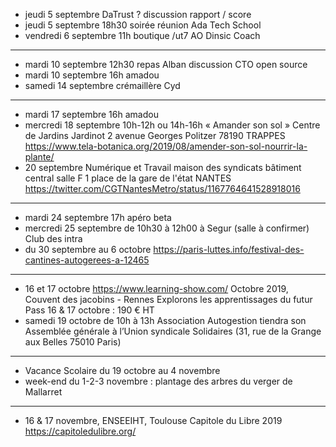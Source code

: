 - jeudi 5 septembre DaTrust ? discussion rapport / score
- jeudi 5 septembre 18h30 soirée réunion Ada Tech School
- vendredi 6 septembre 11h boutique /ut7 AO Dinsic Coach
---
- mardi 10 septembre 12h30 repas Alban discussion CTO open source
- mardi 10 septembre 16h amadou
- samedi 14 septembre crémaillère Cyd
---
- mardi 17 septembre 16h amadou
- mercredi 18 septembre 10h-12h ou 14h-16h « Amander son sol »  Centre de Jardins Jardinot 2 avenue Georges Politzer 78190 TRAPPES https://www.tela-botanica.org/2019/08/amender-son-sol-nourrir-la-plante/
- 20 septembre Numérique et Travail maison des syndicats bâtiment central salle F 1 place de la gare de l'état NANTES https://twitter.com/CGTNantesMetro/status/1167764641528918016
---
- mardi 24 septembre 17h apéro beta
- mercredi 25 septembre de 10h30 à 12h00 à Segur (salle à confirmer) Club des intra
- du 30 septembre au 6 octobre https://paris-luttes.info/festival-des-cantines-autogerees-a-12465
---
- 16 et 17 octobre https://www.learning-show.com/ Octobre 2019, Couvent des jacobins - Rennes   Explorons les apprentissages du futur  Pass 16 & 17 octobre : 190 € HT
- samedi 19 octobre de 10h à 13h Association Autogestion tiendra son Assemblée générale à l’Union syndicale Solidaires (31, rue de la Grange aux Belles 75010 Paris) 
---
- Vacance Scolaire du 19 octobre au 4 novembre
- week-end du 1-2-3 novembre : plantage des arbres du verger de Mallarret
---
- 16 & 17 novembre, ENSEEIHT, Toulouse Capitole du Libre 2019 https://capitoledulibre.org/


